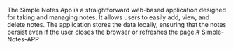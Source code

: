 The Simple Notes App is a straightforward web-based application designed for taking and managing notes. It allows users to easily add, view, and delete notes. The application stores the data locally, ensuring that the notes persist even if the user closes the browser or refreshes the page.# Simple-Notes-APP
